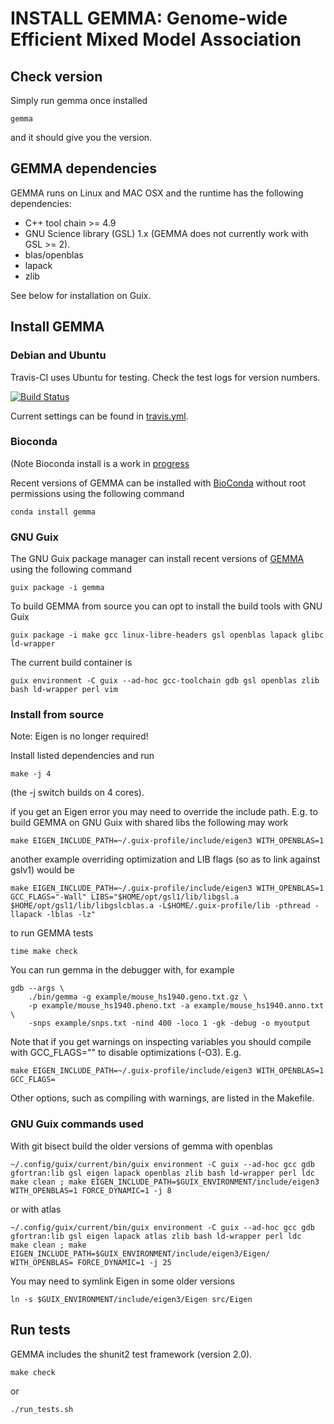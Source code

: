 # INSTALL GEMMA: Genome-wide Efficient Mixed Model Association

## Check version

Simply run gemma once installed

    gemma

and it should give you the version.

## GEMMA dependencies

GEMMA runs on Linux and MAC OSX and the runtime has the following
dependencies:

* C++ tool chain >= 4.9
* GNU Science library (GSL) 1.x (GEMMA does not currently work with GSL >= 2).
* blas/openblas
* lapack
* zlib

See below for installation on Guix.

## Install GEMMA

### Debian and Ubuntu

Travis-CI uses Ubuntu for testing. Check the test logs for version numbers.

[![Build Status](https://travis-ci.org/genetics-statistics/GEMMA.svg?branch=master)](https://travis-ci.org/genetics-statistics/GEMMA)

Current settings can be found in [travis.yml](.travis.yml).

### Bioconda

(Note Bioconda install is a work in [progress](https://github.com/genetics-statistics/GEMMA/issues/52)

Recent versions of GEMMA can be installed with
[BioConda](http://ddocent.com/bioconda/) without root permissions using the following
command

    conda install gemma

### GNU Guix

The GNU Guix package manager can install recent versions of [GEMMA](https://www.gnu.org/software/guix/packages/g.html)
using the following command

    guix package -i gemma

To build GEMMA from source you can opt to install the build tools with GNU Guix

    guix package -i make gcc linux-libre-headers gsl openblas lapack glibc ld-wrapper

The current build container is

    guix environment -C guix --ad-hoc gcc-toolchain gdb gsl openblas zlib bash ld-wrapper perl vim

### Install from source

Note: Eigen is no longer required!

Install listed dependencies and run

	make -j 4

(the -j switch builds on 4 cores).

if you get an Eigen error you may need to override the include
path. E.g. to build GEMMA on GNU Guix with shared libs the following
may work

    make EIGEN_INCLUDE_PATH=~/.guix-profile/include/eigen3 WITH_OPENBLAS=1

another example overriding optimization and LIB flags (so as to link
against gslv1) would be

    make EIGEN_INCLUDE_PATH=~/.guix-profile/include/eigen3 WITH_OPENBLAS=1 GCC_FLAGS="-Wall" LIBS="$HOME/opt/gsl1/lib/libgsl.a $HOME/opt/gsl1/lib/libgslcblas.a -L$HOME/.guix-profile/lib -pthread -llapack -lblas -lz"

to run GEMMA tests

	time make check

You can run gemma in the debugger with, for example

	gdb --args \
		./bin/gemma -g example/mouse_hs1940.geno.txt.gz \
		-p example/mouse_hs1940.pheno.txt -a example/mouse_hs1940.anno.txt \
		-snps example/snps.txt -nind 400 -loco 1 -gk -debug -o myoutput

Note that if you get <optimized out> warnings on inspecting variables you
should compile with GCC_FLAGS="" to disable optimizations (-O3). E.g.

    make EIGEN_INCLUDE_PATH=~/.guix-profile/include/eigen3 WITH_OPENBLAS=1 GCC_FLAGS=

Other options, such as compiling with warnings, are listed in the
Makefile.

### GNU Guix commands used

With git bisect build the older versions of gemma with openblas

    ~/.config/guix/current/bin/guix environment -C guix --ad-hoc gcc gdb gfortran:lib gsl eigen lapack openblas zlib bash ld-wrapper perl ldc
    make clean ; make EIGEN_INCLUDE_PATH=$GUIX_ENVIRONMENT/include/eigen3 WITH_OPENBLAS=1 FORCE_DYNAMIC=1 -j 8

or with atlas

    ~/.config/guix/current/bin/guix environment -C guix --ad-hoc gcc gdb gfortran:lib gsl eigen lapack atlas zlib bash ld-wrapper perl ldc
    make clean ; make EIGEN_INCLUDE_PATH=$GUIX_ENVIRONMENT/include/eigen3/Eigen/ WITH_OPENBLAS= FORCE_DYNAMIC=1 -j 25

You may need to symlink Eigen in some older versions

    ln -s $GUIX_ENVIRONMENT/include/eigen3/Eigen src/Eigen


## Run tests

GEMMA includes the shunit2 test framework (version 2.0).

    make check

or

    ./run_tests.sh
